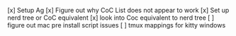 [x] Setup Ag
[x] Figure out why CoC List does not appear to work
[x] Set up nerd tree or CoC equivalent
[x] look into Coc equivalent to nerd tree
[ ] figure out mac pre install script issues
[ ] tmux mappings for kitty windows

